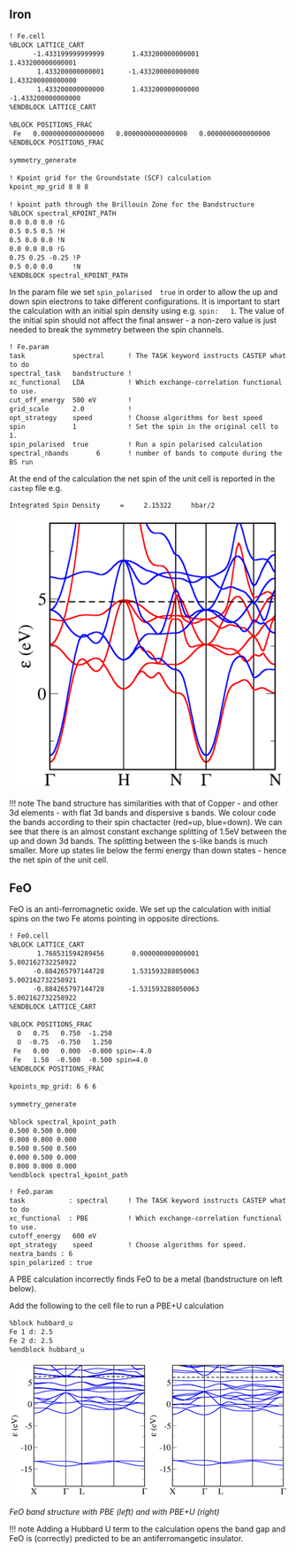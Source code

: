 

## Iron 

```
! Fe.cell
%BLOCK LATTICE_CART
      -1.433199999999999       1.433200000000001       1.433200000000001
       1.433200000000001      -1.433200000000000       1.433200000000000
       1.433200000000000       1.433200000000000      -1.433200000000000
%ENDBLOCK LATTICE_CART

%BLOCK POSITIONS_FRAC
 Fe   0.0000000000000000   0.0000000000000000   0.0000000000000000
%ENDBLOCK POSITIONS_FRAC

symmetry_generate

! Kpoint grid for the Groundstate (SCF) calculation
kpoint_mp_grid 8 8 8

! kpoint path through the Brillouin Zone for the Bandstructure
%BLOCK spectral_KPOINT_PATH
0.0 0.0 0.0 !G    
0.5 0.5 0.5 !H           
0.5 0.0 0.0 !N           
0.0 0.0 0.0 !G          
0.75 0.25 -0.25 !P       
0.5 0.0 0.0     !N
%ENDBLOCK spectral_KPOINT_PATH
```
In the param file we set `spin_polarised  true` in order to allow the up and down spin electrons to take different configurations. It is important to start the calculation with an initial spin density using e.g. `spin:   1`. The value of the initial spin should not affect the final answer - a non-zero value is just needed to break the symmetry between the spin channels.
```
! Fe.param
task            spectral      ! The TASK keyword instructs CASTEP what to do
spectral_task   bandstructure !
xc_functional   LDA           ! Which exchange-correlation functional to use.
cut_off_energy  500 eV        !
grid_scale      2.0           !
opt_strategy    speed         ! Choose algorithms for best speed
spin            1             ! Set the spin in the original cell to 1.
spin_polarised  true          ! Run a spin polarised calculation
spectral_nbands       6       ! number of bands to compute during the BS run
```
At the end of the calculation the net spin of the unit cell is reported in the `castep` file e.g.
```
Integrated Spin Density     =     2.15322     hbar/2    
```

![bcc Iron bandstructure](../../img/fe-bands.png)

!!! note
     The band structure has similarities with that of Copper - and other 3d elements - with flat 3d bands and dispersive s bands. We colour code the bands according to their spin chactacter (red=up, blue=down). We can see that there is an almost constant exchange splitting of 1.5eV between the up and down 3d bands. The splitting between the s-like bands is much smaller. More up states lie below the fermi energy than down states - hence the net spin of the unit cell.


## FeO

FeO is an anti-ferromagnetic oxide. We set up the calculation with initial spins on the two Fe atoms pointing in opposite directions.

```
! FeO.cell
%BLOCK LATTICE_CART
       1.768531594289456       0.000000000000001       5.002162732258922
      -0.884265797144728       1.531593288050063       5.002162732258921
      -0.884265797144728      -1.531593288050063       5.002162732258922
%ENDBLOCK LATTICE_CART                  

%BLOCK POSITIONS_FRAC
  O   0.75   0.750  -1.250
  O  -0.75  -0.750   1.250           
 Fe   0.00   0.000  -0.000 spin=-4.0
 Fe   1.50  -0.500  -0.500 spin=4.0
%ENDBLOCK POSITIONS_FRAC

kpoints_mp_grid: 6 6 6

symmetry_generate

%block spectral_kpoint_path
0.500 0.500 0.000
0.000 0.000 0.000
0.500 0.500 0.500
0.000 0.500 0.000
0.000 0.000 0.000
%endblock spectral_kpoint_path
```
```
! FeO.param
task           : spectral     ! The TASK keyword instructs CASTEP what to do
xc_functional  : PBE          ! Which exchange-correlation functional to use.
cutoff_energy   600 eV        
opt_strategy    speed         ! Choose algorithms for speed.
nextra_bands : 6
spin_polarized : true
```

A PBE calculation incorrectly finds FeO to be a metal (bandstructure on left below).

Add the following to the cell file to run a PBE+U calculation
```
%block hubbard_u
Fe 1 d: 2.5
Fe 2 d: 2.5
%endblock hubbard_u
```
![FeO bandstructure](../../img/feo-bands.png)

*FeO band structure with PBE (left) and with PBE+U (right)*

!!! note
     Adding a Hubbard U term to the calculation opens the band gap and FeO is (correctly) predicted to be an antiferromangetic insulator.
